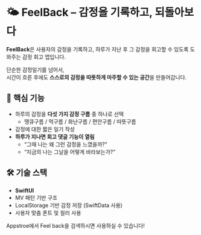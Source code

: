 # 🌤️ FeelBack – 감정을 기록하고, 되돌아보다

**FeelBack**은 사용자의 감정을 기록하고, 하루가 지난 후 그 감정을 회고할 수 있도록 도와주는 감정 회고 앱입니다.

단순한 감정일기를 넘어서,  
시간이 흐른 후에도 **스스로의 감정을 따뜻하게 마주할 수 있는 공간**을 만들어갑니다.



## 🧠 핵심 기능

- 하루의 감정을 **다섯 가지 감정 구름** 중 하나로 선택
  - 땡큐구름 / 먹구름 / 화난구름 / 편안구름 / 따뜻구름  
- 감정에 대한 짧은 일기 작성
- **하루가 지나면 회고 댓글 기능이 열림**
  - “그때 나는 왜 그런 감정을 느꼈을까?”  
  - “지금의 나는 그날을 어떻게 바라보는가?”

## 🛠️ 기술 스택

- **SwiftUI**  
- MV 패턴 기반 구조  
- LocalStorage 기반 감정 저장 (SwiftData 사용)  
- 사용자 맞춤 폰트 및 컬러 사용

Appstroe에서 Feel back을 검색하시면 사용하실 수 있습니다!
